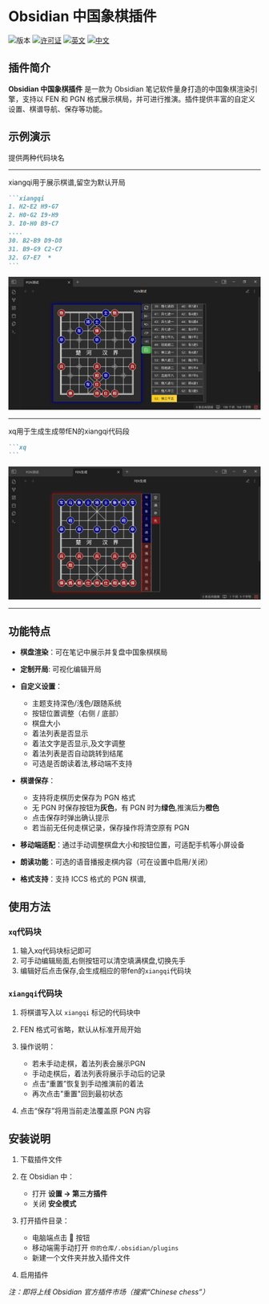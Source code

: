 # Obsidian 中国象棋插件

![版本](https://img.shields.io/badge/版本-1.0.0-blue.svg)
[![许可证](https://img.shields.io/badge/许可证-MIT-green.svg)](./LICENSE)
[![英文](https://img.shields.io/badge/语言-英文-blue)](./README.MD)
[![中文](https://img.shields.io/badge/语言-简体中文-green)](./README.zh-CN.MD)

## 插件简介

**Obsidian 中国象棋插件** 是一款为 Obsidian 笔记软件量身打造的中国象棋渲染引擎，支持以 FEN 和 PGN 格式展示棋局，并可进行推演。插件提供丰富的自定义设置、棋谱导航、保存等功能。

## 示例演示
提供两种代码块名

----

xiangqi用于展示棋谱,留空为默认开局
````markdown
```xiangqi
1. H2-E2 H9-G7
2. H0-G2 I9-H9
3. I0-H0 B9-C7
....
30. B2-B9 D9-D8
31. B9-G9 C2-C7
32. G7-E7  *
```
````
![PGN 展示](./IMAGE/PGN测试.png)

----

xq用于生成生成带fEN的xiangqi代码段
````markdown
```xq
```
````
![FEN 生成](./IMAGE/FEN生成.png)

----

## 功能特点

- **棋盘渲染**：可在笔记中展示并复盘中国象棋棋局
- **定制开局**: 可视化编辑开局
- **自定义设置**：

    - 主题支持深色/浅色/跟随系统
    - 按钮位置调整（右侧 / 底部）
    - 棋盘大小
    - 着法列表是否显示
    - 着法文字是否显示,及文字调整
    - 着法列表是否自动跳转到结尾
    - 可选是否朗读着法,移动端不支持

- **棋谱保存**：

    - 支持将走棋历史保存为 PGN 格式
    - 无 PGN 时保存按钮为**灰色**，有 PGN 时为**绿色**,推演后为**橙色**
    - 点击保存时弹出确认提示
    - 若当前无任何走棋记录，保存操作将清空原有 PGN

- **移动端适配**：通过手动调整棋盘大小和按钮位置，可适配手机等小屏设备
- **朗读功能**：可选的语音播报走棋内容（可在设置中启用/关闭）
- **格式支持**：支持 ICCS 格式的 PGN 棋谱,

## 使用方法

### `xq`代码块
1. 输入xq代码块标记即可
2. 可手动编辑局面,右侧按钮可以清空填满棋盘,切换先手
3. 编辑好后点击保存,会生成相应的带fen的`xiangqi`代码块
### `xiangqi`代码块
1. 将棋谱写入以 `xiangqi` 标记的代码块中
2. FEN 格式可省略，默认从标准开局开始
3. 操作说明：

    - 若未手动走棋，着法列表会展示PGN
    - 手动走棋后，着法列表将展示手动后的记录
    - 点击“重置”恢复到手动推演前的着法
    - 再次点击"重置"回到最初状态

4. 点击“保存”将用当前走法覆盖原 PGN 内容

## 安装说明

1. 下载插件文件
2. 在 Obsidian 中：

    - 打开 **设置 → 第三方插件**
    - 关闭 **安全模式**

3. 打开插件目录：

    - 电脑端点击 📂 按钮
    - 移动端需手动打开 `你的仓库/.obsidian/plugins`
    - 新建一个文件夹并放入插件文件

4. 启用插件

_注：即将上线 Obsidian 官方插件市场（搜索“Chinese chess”）_
